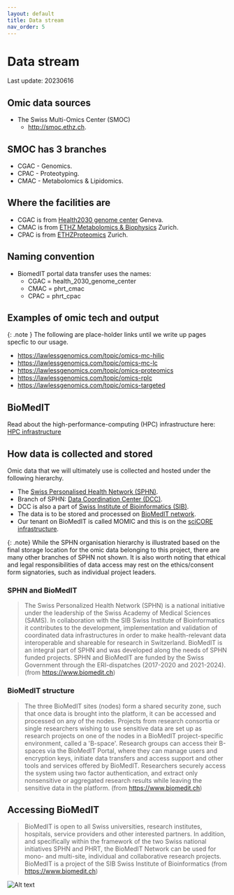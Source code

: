 ```yaml
---
layout: default
title: Data stream
nav_order: 5
---
```

<!-- date: 2023-06-16 00:00:01 -->

# Data stream
Last update: 20230616

## Omic data sources
* The Swiss Multi-Omics Center (SMOC)
	* <http://smoc.ethz.ch>.

## SMOC has 3 branches
* CGAC - Genomics.
* CPAC - Proteotyping.
* CMAC - Metabolomics & Lipidomics.

## Where the facilities are
* CGAC is from [Health2030 genome center](https://www.health2030genome.ch) Geneva.
* CMAC is from [ETHZ Metabolomics & Biophysics](https://fgcz.ch/omics_areas/met.html) Zurich.
* CPAC is from [ETHZProteomics](https://fgcz.ch/omics_areas/prot.html) Zurich.

## Naming convention
* BiomedIT portal data transfer uses the names:
	* CGAC = health_2030_genome_center
	* CMAC = phrt_cmac
	* CPAC = phrt_cpac

## Examples of omic tech and output

{: .note }
The following are place-holder links until we write up pages specfic to our usage.

* <https://lawlessgenomics.com/topic/omics-mc-hilic>
* <https://lawlessgenomics.com/topic/omics-mc-lc>
* <https://lawlessgenomics.com/topic/omics-proteomics>
* <https://lawlessgenomics.com/topic/omics-rplc>
* <https://lawlessgenomics.com/topic/omics-targeted>

## BioMedIT
Read about the high-performance-computing (HPC) infrastructure here: 
[HPC infrastructure](hpc.html)

## How data is collected and stored
Omic data that we will ultimately use is collected and hosted under the following hierarchy.

* The [Swiss Personalised Health Network (SPHN)](https://sphn.ch).
* Branch of SPHN: [Data Coordination Center (DCC)](https://sphn.ch/network/data-coordination-center/).
* DCC is also a part of [Swiss Institute of Bioinformatics (SIB)](https://www.sib.swiss/personalized-health-informatics).
* The data is to be stored and processed on [BioMedIT network](https://www.biomedit.ch).
* Our tenant on BioMedIT is called MOMIC and this is on the [sciCORE infrastructure](https://scicore.ch).

{: .note}
While the SPHN organisation hierarchy is illustrated based on the final storage location for the omic data belonging to this project, there are many other branches of SPHN not shown. It is also worth noting that ethical and legal responsibilities of data access may rest on the ethics/consent form signatories, such as individual project leaders.

### SPHN and BioMedIT
> The Swiss Personalized Health Network (SPHN) is a national initiative under the leadership of the Swiss Academy of Medical Sciences (SAMS). In collaboration with the SIB Swiss Institute of Bioinformatics it contributes to the development, implementation and validation of coordinated data infrastructures in order to make health-relevant data interoperable and shareable for research in Switzerland.
> BioMedIT is an integral part of SPHN and was developed along the needs of SPHN funded projects.
> SPHN and BioMedIT are funded by the Swiss Government through the ERI-dispatches (2017-2020 and 2021-2024).
(from <https://www.biomedit.ch>)

### BioMedIT structure
> The three BioMedIT sites (nodes) form a shared security zone, such that once data is brought into the platform, it can be accessed and processed on any of the nodes. Projects from research consortia or single researchers wishing to use sensitive data are set up as research projects on one of the nodes in a BioMedIT project-specific environment, called a 'B-space'.
> Research groups can access their B-spaces via the BioMedIT Portal, where they can manage users and encryption keys, initiate data transfers and access support and other tools and services offered by BioMedIT.
> Researchers securely access the system using two factor authentication, and extract only nonsensitive or aggregated research results while leaving the sensitive data in the platform. 
(from <https://www.biomedit.ch>)

## Accessing BioMedIT
> BioMedIT is open to all Swiss universities, research institutes, hospitals, service providers and other interested partners. In addition, and specifically within the framework of the two Swiss national initiatives SPHN and PHRT, the BioMedIT Network can be used for mono- and multi-site, individual and collaborative research projects. BioMedIT is a project of the SIB Swiss Institute of Bioinformatics
(from <https://www.biomedit.ch>)

![Alt text](https://www.biomedit.ch/.imaging/mte/biomedit-theme/large/dam/Illustrations/biomedit-network/BioMedIT-Graphic---SIB-3-line_with-title_Large.png/jcr:content/BioMedIT%20Graphic%20-%20SIB%203%20line_with%20title_Large.png "biomedit image")
